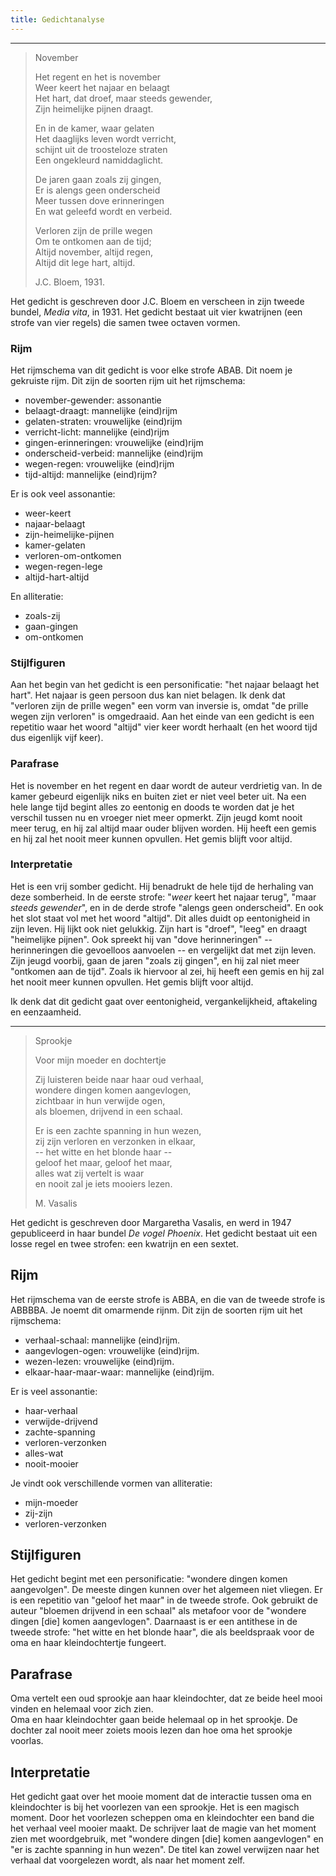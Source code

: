 ```yaml
---
title: Gedichtanalyse
---
```


***

> November
> 
> 
> Het regent en het is november  
> Weer keert het najaar en belaagt  
> Het hart, dat droef, maar steeds gewender,  
> Zijn heimelijke pijnen draagt.  
> 
> En in de kamer, waar gelaten  
> Het daaglijks leven wordt verricht,  
> schijnt uit de troosteloze straten  
> Een ongekleurd namiddaglicht.  
> 
> De jaren gaan zoals zij gingen,  
> Er is alengs geen onderscheid  
> Meer tussen dove erinneringen  
> En wat geleefd wordt en verbeid.  
> 
> Verloren zijn de prille wegen  
> Om te ontkomen aan de tijd;  
> Altijd november, altijd regen,  
> Altijd dit lege hart, altijd.  
> 
> 
> J.C. Bloem, 1931.

Het gedicht is geschreven door J.C. Bloem en verscheen in zijn tweede bundel, _Media vita_, in 1931. Het gedicht bestaat uit vier kwatrijnen (een strofe van vier regels) die samen twee octaven vormen.

### Rijm

Het rijmschema van dit gedicht is voor elke strofe ABAB. Dit noem je gekruiste rijm. Dit zijn de soorten rijm uit het rijmschema:

- november-gewender: assonantie
- belaagt-draagt: mannelijke (eind)rijm
- gelaten-straten: vrouwelijke (eind)rijm
- verricht-licht: mannelijke (eind)rijm
- gingen-erinneringen: vrouwelijke (eind)rijm
- onderscheid-verbeid: mannelijke (eind)rijm
- wegen-regen: vrouwelijke (eind)rijm
- tijd-altijd: mannelijke (eind)rijm?

Er is ook veel assonantie:

- weer-keert
- najaar-belaagt
- zijn-heimelijke-pijnen
- kamer-gelaten
- verloren-om-ontkomen
- wegen-regen-lege
- altijd-hart-altijd

En alliteratie:

- zoals-zij
- gaan-gingen
- om-ontkomen

### Stijlfiguren

Aan het begin van het gedicht is een personificatie: "het najaar belaagt het hart". Het najaar is geen persoon dus kan niet belagen. Ik denk dat "verloren zijn de prille wegen" een vorm van inversie is, omdat "de prille wegen zijn verloren" is omgedraaid. Aan het einde van een gedicht is een repetitio waar het woord "altijd" vier keer wordt herhaalt (en het woord tijd dus eigenlijk vijf keer).

### Parafrase

Het is november en het regent en daar wordt de auteur verdrietig van.
In de kamer gebeurd eigenlijk niks en buiten ziet er niet veel beter uit.
Na een hele lange tijd begint alles zo eentonig en doods te worden dat je het verschil tussen nu en vroeger niet meer opmerkt. 
Zijn jeugd komt nooit meer terug, en hij zal altijd maar ouder blijven worden.
Hij heeft een gemis en hij zal het nooit meer kunnen opvullen. Het gemis blijft voor altijd.

### Interpretatie

Het is een vrij somber gedicht. Hij benadrukt de hele tijd de herhaling van deze somberheid. In de eerste strofe: "*weer* keert het najaar terug", "maar *steeds gewender*", en in de derde strofe "alengs geen onderscheid". En ook het slot staat vol met het woord "altijd". Dit alles duidt op eentonigheid in zijn leven. Hij lijkt ook niet gelukkig. Zijn hart is "droef", "leeg" en draagt "heimelijke pijnen". Ook spreekt hij van "dove herinneringen" -- herinneringen die gevoelloos aanvoelen -- en vergelijkt dat met zijn leven. Zijn jeugd voorbij, gaan de jaren "zoals zij gingen", en hij zal niet meer "ontkomen aan de tijd". Zoals ik hiervoor al zei, hij heeft een gemis en hij zal het nooit meer kunnen opvullen. Het gemis blijft voor altijd.

Ik denk dat dit gedicht gaat over eentonigheid, vergankelijkheid, aftakeling en eenzaamheid.

***

> Sprookje
>
> Voor mijn moeder en dochtertje
>
>
> Zij luisteren beide naar haar oud verhaal,  
> wondere dingen komen aangevlogen,  
> zichtbaar in hun verwijde ogen,  
> als bloemen, drijvend in een schaal.
>
> Er is een zachte spanning in hun wezen,  
> zij zijn verloren en verzonken in elkaar,  
> -- het witte en het blonde haar --  
> geloof het maar, geloof het maar,  
> alles wat zij vertelt is waar  
> en nooit zal je iets mooiers lezen.
>
>
> M. Vasalis

Het gedicht is geschreven door Margaretha Vasalis, en werd in 1947 gepubliceerd in haar bundel *De vogel Phoenix*. Het gedicht bestaat uit een losse regel en twee strofen: een kwatrijn en een sextet.

## Rijm

Het rijmschema van de eerste strofe is ABBA, en die van de tweede strofe is ABBBBA. Je noemt dit omarmende rijnm. Dit zijn de soorten rijm uit het rijmschema:

- verhaal-schaal: mannelijke (eind)rijm.
- aangevlogen-ogen: vrouwelijke (eind)rijm.
- wezen-lezen: vrouwelijke (eind)rijm.
- elkaar-haar-maar-waar: mannelijke (eind)rijm.

Er is veel assonantie:

- haar-verhaal
- verwijde-drijvend
- zachte-spanning
- verloren-verzonken
- alles-wat
- nooit-mooier

Je vindt ook verschillende vormen van alliteratie:

- mijn-moeder
- zij-zijn
- verloren-verzonken

## Stijlfiguren

Het gedicht begint met een personificatie: "wondere dingen komen aangevolgen". De meeste dingen kunnen over het algemeen niet vliegen. Er is een repetitio van "geloof het maar" in de tweede strofe. Ook gebruikt de auteur "bloemen drijvend in een schaal" als metafoor voor de "wondere dingen [die] komen aangevlogen". Daarnaast is er een antithese in de tweede strofe: "het witte en het blonde haar", die als beeldspraak voor de oma en haar kleindochtertje fungeert.

## Parafrase

Oma vertelt een oud sprookje aan haar kleindochter, dat ze beide heel mooi vinden en helemaal voor zich zien.  
Oma en haar kleindochter gaan beide helemaal op in het sprookje. De dochter zal nooit meer zoiets moois lezen dan hoe oma het sprookje voorlas.

## Interpretatie

Het gedicht gaat over het mooie moment dat de interactie tussen oma en kleindochter is bij het voorlezen van een sprookje. Het is een magisch moment. Door het voorlezen scheppen oma en kleindochter een band die het verhaal veel mooier maakt. De schrijver laat de magie van het moment zien met woordgebruik, met "wondere dingen [die] komen aangevlogen" en "er is zachte spanning in hun wezen". De titel kan zowel verwijzen naar het verhaal dat voorgelezen wordt, als naar het moment zelf.

